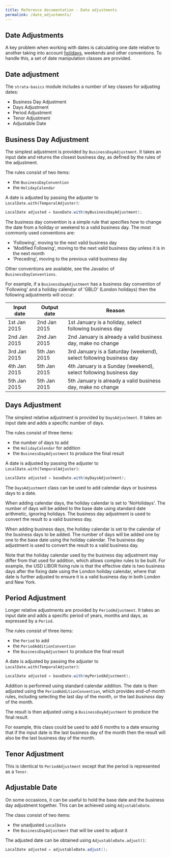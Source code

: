 ```yaml
---
title: Reference documentation - Date adjustments
permalink: /date_adjustments/
---
```


## Date Adjustments

A key problem when working with dates is calculating one date relative to another
taking into account [holidays]({{site.baseurl}}/holidays), weekends and other conventions.
To handle this, a set of date manipulation classes are provided.


## Date adjustment

The `strata-basics` module includes a number of key classes for adjusting dates:

* Business Day Adjustment
* Days Adjustment
* Period Adjustment
* Tenor Adjustment
* Adjustable Date


## Business Day Adjustment

The simplest adjustment is provided by ``BusinessDayAdjustment``.
It takes an input date and returns the closest business day, as defined by the rules of the adjustment.

The rules consist of two items:

* the `BusinessDayConvention`
* the `HolidayCalendar`

A date is adjusted by passing the adjuster to `LocalDate.with(TemporalAdjuster)`:

```java
LocalDate adjusted = baseDate.with(myBusinessDayAdjustment);
```

The business day convention is a simple rule that specifies how to change the date from a holiday or weekend
to a valid business day. The most commonly used conventions are:

* 'Following', moving to the next valid business day
* 'Modified Following', moving to the next valid business day unless it is in the next month
* 'Preceding', moving to the previous valid business day

Other conventions are available, see the Javadoc of `BusinessDayConventions`.

For example, if a `BusinessDayAdjustment` has a business day convention of 'Following' and a holiday
calendar of 'GBLO' (London holidays) then the following adjustments will occur:

| Input date   | Output date  | Reason                                                              |
|--------------|--------------|---------------------------------------------------------------------|
| 1st Jan 2015 | 2nd Jan 2015 | 1st January is a holiday, select following business day             |
| 2nd Jan 2015 | 2nd Jan 2015 | 2nd January is already a valid business day, make no change         |
| 3rd Jan 2015 | 5th Jan 2015 | 3rd January is a Saturday (weekend), select following business day  |
| 4th Jan 2015 | 5th Jan 2015 | 4th January is a Sunday (weekend), select following business day    |
| 5th Jan 2015 | 5th Jan 2015 | 5th January is already a valid business day, make no change         |


## Days Adjustment

The simplest relative adjustment is provided by `DaysAdjustment`.
It takes an input date and adds a specific number of days.

The rules consist of three items:

* the number of days to add
* the `HolidayCalendar` for addition
* the `BusinessDayAdjustment` to produce the final result

A date is adjusted by passing the adjuster to `LocalDate.with(TemporalAdjuster)`:

```java
LocalDate adjusted = baseDate.with(myDaysAdjustment);
```

The `DaysAdjustment` class can be used to add calendar days or business days to a date.

When adding calendar days, the holiday calendar is set to 'NoHolidays'.
The number of days will be added to the base date using standard date arithmetic, ignoring holidays.
The business day adjustment is used to convert the result to a valid business day.

When adding business days, the holiday calendar is set to the calendar of the business days to be added.
The number of days will be added one by one to the base date using the holiday calendar.
The business day adjustment is used to convert the result to a valid business day.

Note that the holiday calendar used by the business day adjustment may differ from that used for addition,
which allows complex rules to be built.
For example, the USD LIBOR fixing rule is that the effective date is two business days after the fixing date
using the London holiday calendar, where that date is further adjusted to ensure it is a valid business day
in both London and New York.


## Period Adjustment

Longer relative adjustments are provided by `PeriodAdjustment`.
It takes an input date and adds a specific period of years, months and days, as expressed by a `Period`.

The rules consist of three items:

* the `Period` to add
* the `PeriodAdditionConvention`
* the `BusinessDayAdjustment` to produce the final result

A date is adjusted by passing the adjuster to `LocalDate.with(TemporalAdjuster)`:

```java
LocalDate adjusted = baseDate.with(myPeriodAdjustment);
```

Addition is performed using standard calendar addition.
The date is then adjusted using the `PeriodAdditionConvention`, which provides end-of-month rules,
including selecting the last day of the month, or the last *business* day of the month.

The result is then adjusted using a `BusinessDayAdjustment` to produce the final result.

For example, this class could be used to add 6 months to a date ensuring that if the input
date is the last business day of the month then the result will also be the last business day of the month.


## Tenor Adjustment

This is identical to `PeriodAdjustment` except that the period is represented as a `Tenor`.


## Adjustable Date

On some occasions, it can be useful to hold the base date and the business day adjustment together.
This can be achieved using `AdjustableDate`.

The class consist of two items:

* the unadjusted `LocalDate`
* the `BusinessDayAdjustment` that will be used to adjust it

The adjusted date can be obtained using `AdjustableDate.adjust()`:

```java
LocalDate adjusted = adjustableDate.adjust();
```

